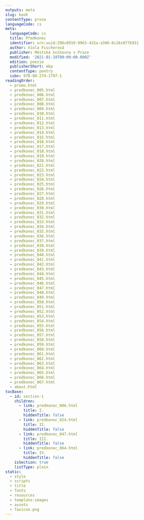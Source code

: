 ```yaml
---
outputs: meta
slug: book
contentType: prose
languageCode: cs
meta:
  languageCode: cs
  title: Předkonec
  identifier: urn:uuid:296c0919-9963-415a-a386-6c26c077b931
  author: Viola Fischerová
  publisher: Městská knihovna v Praze
  modified: '2021-01-19T00:00:00.000Z'
  edition: poezie
  publisherShort: mkp
  contentType: poetry
  isbn: 978-80-274-1797-1
readingOrder:
  - promo.html
  - predkonec_005.html
  - predkonec_006.html
  - predkonec_007.html
  - predkonec_008.html
  - predkonec_009.html
  - predkonec_010.html
  - predkonec_011.html
  - predkonec_012.html
  - predkonec_013.html
  - predkonec_014.html
  - predkonec_015.html
  - predkonec_016.html
  - predkonec_017.html
  - predkonec_018.html
  - predkonec_019.html
  - predkonec_020.html
  - predkonec_021.html
  - predkonec_022.html
  - predkonec_023.html
  - predkonec_024.html
  - predkonec_025.html
  - predkonec_026.html
  - predkonec_027.html
  - predkonec_028.html
  - predkonec_029.html
  - predkonec_030.html
  - predkonec_031.html
  - predkonec_032.html
  - predkonec_033.html
  - predkonec_034.html
  - predkonec_035.html
  - predkonec_036.html
  - predkonec_037.html
  - predkonec_038.html
  - predkonec_039.html
  - predkonec_040.html
  - predkonec_041.html
  - predkonec_042.html
  - predkonec_043.html
  - predkonec_044.html
  - predkonec_045.html
  - predkonec_046.html
  - predkonec_047.html
  - predkonec_048.html
  - predkonec_049.html
  - predkonec_050.html
  - predkonec_051.html
  - predkonec_052.html
  - predkonec_053.html
  - predkonec_054.html
  - predkonec_055.html
  - predkonec_056.html
  - predkonec_057.html
  - predkonec_058.html
  - predkonec_059.html
  - predkonec_060.html
  - predkonec_061.html
  - predkonec_062.html
  - predkonec_063.html
  - predkonec_064.html
  - predkonec_065.html
  - predkonec_066.html
  - predkonec_067.html
  - about.html
tocBase:
  - id: section-1
    children:
      - link: predkonec_006.html
        title: I.
        hiddenTitle: false
      - link: predkonec_024.html
        title: II.
        hiddenTitle: false
      - link: predkonec_047.html
        title: III.
        hiddenTitle: false
      - link: predkonec_064.html
        title: IV.
        hiddenTitle: false
    isSection: true
    listType: plain
static:
  - style
  - scripts
  - title
  - fonts
  - resources
  - template-images
  - assets
  - favicon.png
---
```

